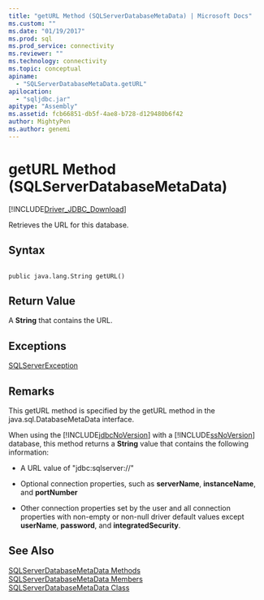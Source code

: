 ```yaml
---
title: "getURL Method (SQLServerDatabaseMetaData) | Microsoft Docs"
ms.custom: ""
ms.date: "01/19/2017"
ms.prod: sql
ms.prod_service: connectivity
ms.reviewer: ""
ms.technology: connectivity
ms.topic: conceptual
apiname: 
  - "SQLServerDatabaseMetaData.getURL"
apilocation: 
  - "sqljdbc.jar"
apitype: "Assembly"
ms.assetid: fcb66851-db5f-4ae8-b728-d129480b6f42
author: MightyPen
ms.author: genemi
---
```

# getURL Method (SQLServerDatabaseMetaData)
[!INCLUDE[Driver_JDBC_Download](../../../includes/driver_jdbc_download.md)]

  Retrieves the URL for this database.  
  
## Syntax  
  
```  
  
public java.lang.String getURL()  
```  
  
## Return Value  
 A **String** that contains the URL.  
  
## Exceptions  
 [SQLServerException](../../../connect/jdbc/reference/sqlserverexception-class.md)  
  
## Remarks  
 This getURL method is specified by the getURL method in the java.sql.DatabaseMetaData interface.  
  
 When using the [!INCLUDE[jdbcNoVersion](../../../includes/jdbcnoversion_md.md)] with a [!INCLUDE[ssNoVersion](../../../includes/ssnoversion-md.md)] database, this method returns a **String** value that contains the following information:  
  
-   A URL value of "jdbc:sqlserver://"  
  
-   Optional connection properties, such as **serverName**, **instanceName**, and **portNumber**  
  
-   Other connection properties set by the user and all connection properties with non-empty or non-null driver default values except **userName**, **password**, and **integratedSecurity**.  
  
## See Also  
 [SQLServerDatabaseMetaData Methods](../../../connect/jdbc/reference/sqlserverdatabasemetadata-methods.md)   
 [SQLServerDatabaseMetaData Members](../../../connect/jdbc/reference/sqlserverdatabasemetadata-members.md)   
 [SQLServerDatabaseMetaData Class](../../../connect/jdbc/reference/sqlserverdatabasemetadata-class.md)  
  
  
